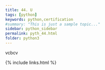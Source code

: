 ```yaml
---
title: 44. U
tags: [python]
keywords: python,certification
#summary: "This is just a sample topic..."
sidebar: python_sidebar
permalink: pyth_44.html
folder: python3
---
```

vcbcv 


{% include links.html %}
